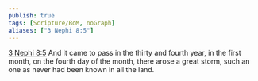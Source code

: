 ```yaml
---
publish: true
tags: [Scripture/BoM, noGraph]
aliases: ["3 Nephi 8:5"]
---
```

[3 Nephi 8:5](https://churchofjesuschrist.org/study/scriptures/bofm/3-ne/8?lang=eng&id=p5#p5) And it came to pass in the thirty and fourth year, in the first month, on the fourth day of the month, there arose a great storm, such an one as never had been known in all the land.
